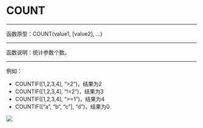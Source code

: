 # COUNT
*****
函数原型：COUNT(value1, [value2], ...)
*****
函数说明：统计参数个数。
*****
例如：<br/>
* COUNTIF([1,2,3,4], “>2”)，结果为2
* COUNTIF([1,2,3,4], “!=2”)，结果为3
* COUNTIF([1,2,3,4], “>=1”)，结果为4
* COUNTIF([“a”, “b”, “c”], “d”)，结果为0

![](../img/6-3-4-2i1.png)